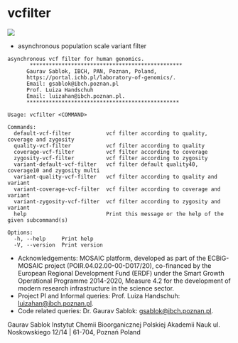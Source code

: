 # vcfilter

![](https://github.com/IBCHgenomic/eVaiutilities/blob/main/logo.png)

- asynchronous population scale variant filter

```
asynchronous vcf filter for human genomics.
       ************************************************
      Gaurav Sablok, IBCH, PAN, Poznan, Poland,
      https://portal.ichb.pl/laboratory-of-genomics/.
      Email: gsablok@ibch.poznan.pl
      Prof. Luiza Handschuh
      Email: luizahan@ibch.poznan.pl.
      ************************************************

Usage: vcfilter <COMMAND>

Commands:
  default-vcf-filter           vcf filter according to quality, coverage and zygosity
  quality-vcf-filter           vcf filter according to quality
  coverage-vcf-filter          vcf filter according to coverage
  zygosity-vcf-filter          vcf filter according to zygosity
  variant-default-vcf-filter   vcf filter default quality40, coverage10 and zygosity multi
  variant-quality-vcf-filter   vcf filter according to quality and variant
  variant-coverage-vcf-filter  vcf filter according to coverage and variant
  variant-zygosity-vcf-filter  vcf filter according to zygosity and variant
  help                         Print this message or the help of the given subcommand(s)

Options:
  -h, --help     Print help
  -V, --version  Print version
```

- Acknowledgements: MOSAIC platform, developed as part of the ECBiG-MOSAIC project (POIR.04.02.00-00-D017/20), co-financed by the European Regional Development Fund (ERDF) under the Smart Growth Operational Programme 2014-2020, Measure 4.2 for the development of modern research infrastructure in the science sector.
- Project PI and Informal queries: Prof. Luiza Handschuh: luizahan@ibch.poznan.pl.
- Code related queries: Dr. Gaurav Sablok: gsablok@ibch.poznan.pl.

Gaurav Sablok Instytut Chemii Bioorganicznej Polskiej Akademii Nauk ul. Noskowskiego 12/14 | 61-704, Poznań Poland
